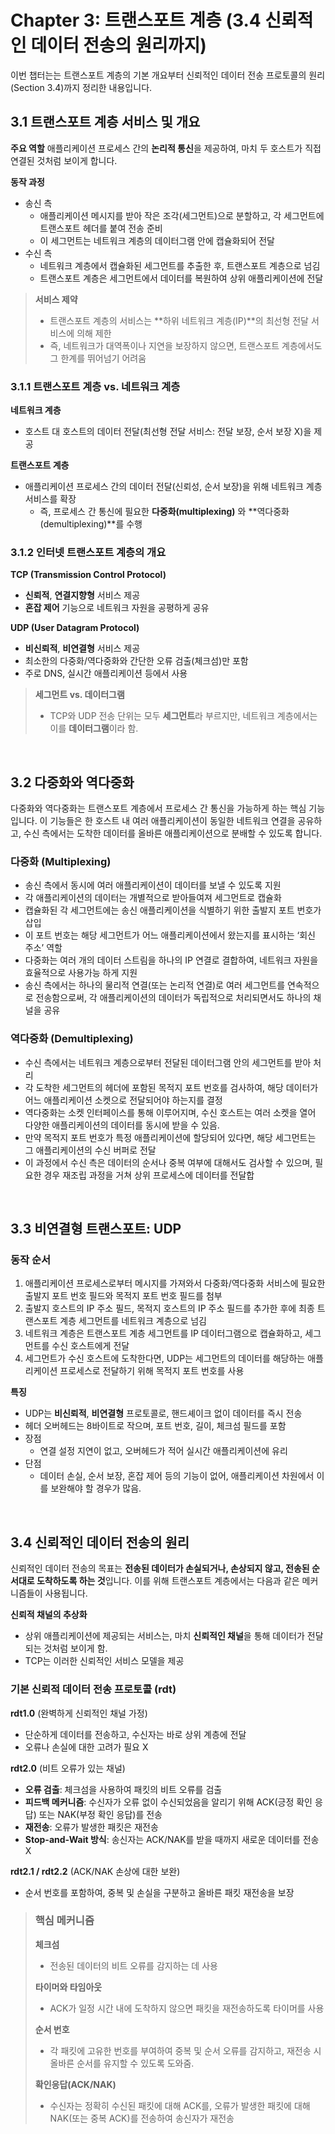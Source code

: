 # Chapter 3: 트랜스포트 계층 (3.4 신뢰적인 데이터 전송의 원리까지)

이번 챕터는는 트랜스포트 계층의 기본 개요부터 신뢰적인 데이터 전송 프로토콜의 원리(Section 3.4)까지 정리한 내용입니다.

## 3.1 트랜스포트 계층 서비스 및 개요

**주요 역할**
애플리케이션 프로세스 간의 **논리적 통신**을 제공하여, 마치 두 호스트가 직접 연결된 것처럼 보이게 합니다.

**동작 과정**
- 송신 측
    - 애플리케이션 메시지를 받아 작은 조각(세그먼트)으로 분할하고, 각 세그먼트에 트랜스포트 헤더를 붙여 전송 준비  
    - 이 세그먼트는 네트워크 계층의 데이터그램 안에 캡슐화되어 전달
- 수신 측
    - 네트워크 계층에서 캡슐화된 세그먼트를 추출한 후, 트랜스포트 계층으로 넘김
    - 트랜스포트 계층은 세그먼트에서 데이터를 복원하여 상위 애플리케이션에 전달

>**서비스 제약**
>- 트랜스포트 계층의 서비스는 **하위 네트워크 계층(IP)**의 최선형 전달 서비스에 의해 제한
>- 즉, 네트워크가 대역폭이나 지연을 보장하지 않으면, 트랜스포트 계층에서도 그 한계를 뛰어넘기 어려움

### 3.1.1 트랜스포트 계층 vs. 네트워크 계층

**네트워크 계층**
- 호스트 대 호스트의 데이터 전달(최선형 전달 서비스: 전달 보장, 순서 보장 X)을 제공
  
**트랜스포트 계층**
- 애플리케이션 프로세스 간의 데이터 전달(신뢰성, 순서 보장)을 위해 네트워크 계층 서비스를 확장
  - 즉, 프로세스 간 통신에 필요한 **다중화(multiplexing)** 와 **역다중화(demultiplexing)**를 수행

### 3.1.2 인터넷 트랜스포트 계층의 개요

**TCP (Transmission Control Protocol)**
- **신뢰적**, **연결지향형** 서비스 제공  
- **혼잡 제어** 기능으로 네트워크 자원을 공평하게 공유
  
**UDP (User Datagram Protocol)**
- **비신뢰적**, **비연결형** 서비스 제공  
- 최소한의 다중화/역다중화와 간단한 오류 검출(체크섬)만 포함  
- 주로 DNS, 실시간 애플리케이션 등에서 사용

>**세그먼트 vs. 데이터그램**
>- TCP와 UDP 전송 단위는 모두 **세그먼트**라 부르지만, 네트워크 계층에서는 이를 **데이터그램**이라 함.

</br>

## 3.2 다중화와 역다중화

다중화와 역다중화는 트랜스포트 계층에서 프로세스 간 통신을 가능하게 하는 핵심 기능입니다. 이 기능들은 한 호스트 내 여러 애플리케이션이 동일한 네트워크 연결을 공유하고, 수신 측에서는 도착한 데이터를 올바른 애플리케이션으로 분배할 수 있도록 합니다.

### 다중화 (Multiplexing)

- 송신 측에서 동시에 여러 애플리케이션이 데이터를 보낼 수 있도록 지원
- 각 애플리케이션의 데이터는 개별적으로 받아들여져 세그먼트로 캡슐화
- 캡슐화된 각 세그먼트에는 송신 애플리케이션을 식별하기 위한 출발지 포트 번호가 삽입
- 이 포트 번호는 해당 세그먼트가 어느 애플리케이션에서 왔는지를 표시하는 ‘회신 주소’ 역할
- 다중화는 여러 개의 데이터 스트림을 하나의 IP 연결로 결합하여, 네트워크 자원을 효율적으로 사용가능 하게 지원
- 송신 측에서는 하나의 물리적 연결(또는 논리적 연결)로 여러 세그먼트를 연속적으로 전송함으로써, 각 애플리케이션의 데이터가 독립적으로 처리되면서도 하나의 채널을 공유

### 역다중화 (Demultiplexing)

- 수신 측에서는 네트워크 계층으로부터 전달된 데이터그램 안의 세그먼트를 받아 처리
- 각 도착한 세그먼트의 헤더에 포함된 목적지 포트 번호를 검사하여, 해당 데이터가 어느 애플리케이션 소켓으로 전달되어야 하는지를 결정
- 역다중화는 소켓 인터페이스를 통해 이루어지며, 수신 호스트는 여러 소켓을 열어 다양한 애플리케이션의 데이터를 동시에 받을 수 있음.
- 만약 목적지 포트 번호가 특정 애플리케이션에 할당되어 있다면, 해당 세그먼트는 그 애플리케이션의 수신 버퍼로 전달
- 이 과정에서 수신 측은 데이터의 순서나 중복 여부에 대해서도 검사할 수 있으며, 필요한 경우 재조립 과정을 거쳐 상위 프로세스에 데이터를 전달합

</br>

## 3.3 비연결형 트랜스포트: UDP

### 동작 순서
1. 애플리케이션 프로세스로부터 메시지를 가져와서 다중화/역다중화 서비스에 필요한 출발지 포트 번호 필드와 목적지 포트 번호 필드를 첨부
2. 출발지 호스트의 IP 주소 필드, 목적지 호스트의 IP 주소 필드를 추가한 후에 최종 트랜스포트 계층 세그먼트를 네트워크 계층으로 넘김
3. 네트워크 계층은 트랜스포트 계층 세그먼트를 IP 데이터그램으로 캡슐화하고, 세그먼트를 수신 호스트에게 전달
4. 세그먼트가 수신 호스트에 도착한다면, UDP는 세그먼트의 데이터를 해당하는 애플리케이션 프로세스로 전달하기 위해 목적지 포트 번호를 사용

**특징**
- UDP는 **비신뢰적**, **비연결형** 프로토콜로, 핸드셰이크 없이 데이터를 즉시 전송
- 헤더 오버헤드는 8바이트로 작으며, 포트 번호, 길이, 체크섬 필드를 포함
- 장점
  - 연결 설정 지연이 없고, 오버헤드가 적어 실시간 애플리케이션에 유리
- 단점
  - 데이터 손실, 순서 보장, 혼잡 제어 등의 기능이 없어, 애플리케이션 차원에서 이를 보완해야 할 경우가 많음.

</br>

## 3.4 신뢰적인 데이터 전송의 원리

신뢰적인 데이터 전송의 목표는 **전송된 데이터가 손실되거나, 손상되지 않고, 전송된 순서대로 도착하도록 하는 것**입니다. 이를 위해 트랜스포트 계층에서는 다음과 같은 메커니즘들이 사용됩니다.

**신뢰적 채널의 추상화**
- 상위 애플리케이션에 제공되는 서비스는, 마치 **신뢰적인 채널**을 통해 데이터가 전달되는 것처럼 보이게 함.
- TCP는 이러한 신뢰적인 서비스 모델을 제공

### 기본 신뢰적 데이터 전송 프로토콜 (rdt)
**rdt1.0** (완벽하게 신뢰적인 채널 가정)  
- 단순하게 데이터를 전송하고, 수신자는 바로 상위 계층에 전달
- 오류나 손실에 대한 고려가 필요 X
  
**rdt2.0** (비트 오류가 있는 채널)  
- **오류 검출**: 체크섬을 사용하여 패킷의 비트 오류를 검출
- **피드백 메커니즘**: 수신자가 오류 없이 수신되었음을 알리기 위해 ACK(긍정 확인 응답) 또는 NAK(부정 확인 응답)를 전송
- **재전송**: 오류가 발생한 패킷은 재전송
- **Stop-and-Wait 방식**: 송신자는 ACK/NAK를 받을 때까지 새로운 데이터를 전송 X
  
**rdt2.1 / rdt2.2** (ACK/NAK 손상에 대한 보완)  
- 순서 번호를 포함하여, 중복 및 손실을 구분하고 올바른 패킷 재전송을 보장
  
> ### 핵심 메커니즘
> **체크섬**
> - 전송된 데이터의 비트 오류를 감지하는 데 사용
> 
> **타이머와 타임아웃**
> - ACK가 일정 시간 내에 도착하지 않으면 패킷을 재전송하도록 타이머를 사용
> 
>  **순서 번호**
> - 각 패킷에 고유한 번호를 부여하여 중복 및 순서 오류를 감지하고, 재전송 시 올바른 순서를 유지할 수 있도록 도와줌.
> 
>**확인응답(ACK/NAK)**
>- 수신자는 정확히 수신된 패킷에 대해 ACK를, 오류가 발생한 패킷에 대해 NAK(또는 중복 ACK)를 전송하여 송신자가 재전송
